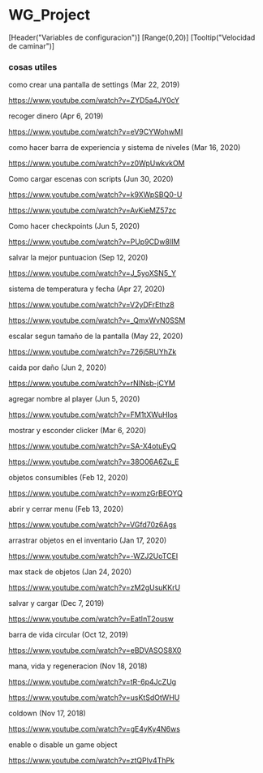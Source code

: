 # WG_Project

[Header("Variables de configuracion")]
[Range(0,20)]
[Tooltip("Velocidad de caminar")]


### cosas utiles

como crear una pantalla de settings (Mar 22, 2019)

https://www.youtube.com/watch?v=ZYD5a4JY0cY

recoger dinero (Apr 6, 2019)

https://www.youtube.com/watch?v=eV9CYWohwMI

como hacer barra de experiencia y sistema de niveles (Mar 16, 2020)

https://www.youtube.com/watch?v=z0WpUwkvkOM

Como cargar escenas con scripts (Jun 30, 2020)

https://www.youtube.com/watch?v=k9XWpSBQ0-U

https://www.youtube.com/watch?v=AvKieMZ57zc

Como hacer checkpoints (Jun 5, 2020)

https://www.youtube.com/watch?v=PUp9CDw8IIM

salvar la mejor puntuacion (Sep 12, 2020)

https://www.youtube.com/watch?v=J_5yoXSN5_Y

sistema de temperatura y fecha (Apr 27, 2020)

https://www.youtube.com/watch?v=V2yDFrEthz8

https://www.youtube.com/watch?v=_QmxWvN0SSM

escalar segun tamaño de la pantalla (May 22, 2020)

https://www.youtube.com/watch?v=726j5RUYhZk

caida por daño (Jun 2, 2020)

https://www.youtube.com/watch?v=rNlNsb-jCYM

agregar nombre al player (Jun 5, 2020)

https://www.youtube.com/watch?v=FM1tXWuHlos

mostrar y esconder clicker (Mar 6, 2020)

https://www.youtube.com/watch?v=SA-X4otuEyQ

https://www.youtube.com/watch?v=38O06A6Zu_E

objetos consumibles (Feb 12, 2020)

https://www.youtube.com/watch?v=wxmzGrBEOYQ

abrir y cerrar menu (Feb 13, 2020)

https://www.youtube.com/watch?v=VGfd70z6Ags

arrastrar objetos en el inventario (Jan 17, 2020)

https://www.youtube.com/watch?v=-WZJ2UoTCEI

max stack de objetos (Jan 24, 2020)

https://www.youtube.com/watch?v=zM2gUsuKKrU

salvar y cargar (Dec 7, 2019)

https://www.youtube.com/watch?v=EatInT2ousw

barra de vida circular (Oct 12, 2019)

https://www.youtube.com/watch?v=eBDVASOS8X0

mana, vida y regeneracion (Nov 18, 2018)

https://www.youtube.com/watch?v=tR-6p4JcZUg

https://www.youtube.com/watch?v=usKtSdOtWHU

coldown (Nov 17, 2018)

https://www.youtube.com/watch?v=gE4yKy4N6ws



enable o disable un game object

https://www.youtube.com/watch?v=ztQPIv4ThPk
